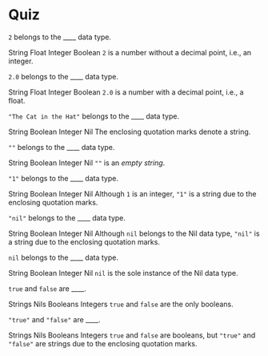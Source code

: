 # Quiz

<quiz>
  <question>
    <p><code>2</code> belongs to the ____ data type.</p>
    <answer>String</answer>
    <answer>Float</answer>
    <answer correct>Integer</answer>
    <answer>Boolean</answer>
    <explanation><code>2</code> is a number without a decimal point, i.e., an integer.</explanation>
  </question>
</quiz>

<quiz>
  <question>
    <p><code>2.0</code> belongs to the ____ data type.</p>
    <answer>String</answer>
    <answer correct>Float</answer>
    <answer>Integer</answer>
    <answer>Boolean</answer>
    <explanation><code>2.0</code> is a number with a decimal point, i.e., a float.</explanation>
  </question>
</quiz>

<quiz>
  <question>
    <p><code>"The Cat in the Hat"</code> belongs to the ____ data type.</p>
    <answer correct>String</answer>
    <answer>Boolean</answer>
    <answer>Integer</answer>
    <answer>Nil</answer>
    <explanation>The enclosing quotation marks denote a string.</explanation>
  </question>
</quiz>

<quiz>
  <question>
    <p><code>""</code> belongs to the ____ data type.</p>
    <answer correct>String</answer>
    <answer>Boolean</answer>
    <answer>Integer</answer>
    <answer>Nil</answer>
    <explanation><code>""</code> is an <em>empty string</em>.</explanation>
  </question>
</quiz>

<quiz>
  <question>
    <p><code>"1"</code> belongs to the ____ data type.</p>
    <answer correct>String</answer>
    <answer>Boolean</answer>
    <answer>Integer</answer>
    <answer>Nil</answer>
    <explanation>Although <code>1</code> is an integer, <code>"1"</code> is a string due to the enclosing quotation marks.</explanation>
  </question>
</quiz>

<quiz>
  <question>
    <p><code>"nil"</code> belongs to the ____ data type.</p>
    <answer correct>String</answer>
    <answer>Boolean</answer>
    <answer>Integer</answer>
    <answer>Nil</answer>
    <explanation>Although <code>nil</code> belongs to the Nil data type, <code>"nil"</code> is a string due to the enclosing quotation marks.</explanation>
  </question>
</quiz>

<quiz>
  <question>
    <p><code>nil</code> belongs to the ____ data type.</p>
    <answer>String</answer>
    <answer>Boolean</answer>
    <answer>Integer</answer>
    <answer correct>Nil</answer>
    <explanation><code>nil</code> is the sole instance of the Nil data type.</explanation>
  </question>
</quiz>

<quiz>
  <question>
    <p><code>true</code> and <code>false</code> are ____.</p>
    <answer>Strings</answer>
    <answer>Nils</answer>
    <answer correct>Booleans</answer>
    <answer>Integers</answer>
    <explanation><code>true</code> and <code>false</code> are the only booleans.</explanation>
  </question>
</quiz>

<quiz>
  <question>
    <p><code>"true"</code> and <code>"false"</code> are ____.</p>
    <answer correct>Strings</answer>
    <answer>Nils</answer>
    <answer>Booleans</answer>
    <answer>Integers</answer>
    <explanation><code>true</code> and <code>false</code> are booleans, but <code>"true"</code> and <code>"false"</code> are strings due to the enclosing quotation marks.</explanation>
  </question>
</quiz>
